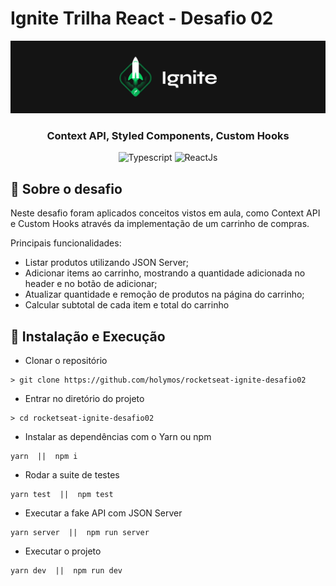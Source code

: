 # Ignite Trilha React - Desafio 02

<img alt="Ignite" src="./assets/ignite.png" />

<h3 align="center">
  Context API, Styled Components, Custom Hooks
</h3>

<p align="center">
  <img alt="Typescript" src="https://img.shields.io/badge/TypeScript-007ACC?style=for-the-badge&logo=typescript&logoColor=white">

  <img alt="ReactJs" src="https://img.shields.io/badge/React-20232A?style=for-the-badge&logo=react&logoColor=61DAFB">
</p>

## :rocket: Sobre o desafio

Neste desafio foram aplicados conceitos vistos em aula, como Context API e Custom Hooks através da implementação de um carrinho de compras.

Principais funcionalidades:

- Listar produtos utilizando JSON Server;
- Adicionar items ao carrinho, mostrando a quantidade adicionada no header e no botão de adicionar;
- Atualizar quantidade e remoção de produtos na página do carrinho;
- Calcular subtotal de cada item e total do carrinho

## :wrench: Instalação e Execução

- Clonar o repositório

```
> git clone https://github.com/holymos/rocketseat-ignite-desafio02
```

- Entrar no diretório do projeto

```
> cd rocketseat-ignite-desafio02
```

- Instalar as dependências com o Yarn ou npm

```
yarn  ||  npm i
```

- Rodar a suite de testes

```
yarn test  ||  npm test
```

- Executar a fake API com JSON Server

```
yarn server  ||  npm run server
```

- Executar o projeto

```
yarn dev  ||  npm run dev
```
